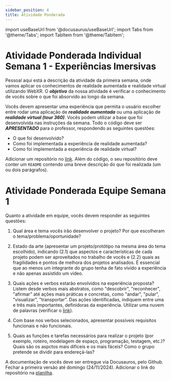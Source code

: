 ```yaml
---
sidebar_position: 4
title: Atividade Ponderada
---
```


import useBaseUrl from '@docusaurus/useBaseUrl';
import Tabs from '@theme/Tabs';
import TabItem from '@theme/TabItem';

# Atividade Ponderada Individual Semana 1 - Experiências Imersivas

Pessoal aqui está a descrição da atividade da primeira semana, onde vamos aplicar os conhecimentos de realidade aumentada e realidade virtual utilizando WebXR. O ***objetivo*** da nossa atividade é verificar o conhecimento de vocês sobre o que foi absorvido ao longo da semana.

Vocês devem apresentar uma experiência que permita o usuário escolher entre rodar uma aplicação de ***realidade aumentada*** ou uma aplicação de ***realidade virtual (tour 360)***. Vocês podem utilizar a base que foi desenvolvida nas instruções da semana. Todo o código deve ser ***APRESENTADO*** para o professor, respondendo as seguintes questões:

- O que foi desenvolvido?
- Como foi implementada a experiência de realidade aumentada?
- Como foi implementada a experiência de realidade virtual?

Adicionar um repositório no [link](https://docs.google.com/spreadsheets/d/1chnZkOykV0J4RPjyKz_dJgaSmmI0E4zCAlD7rvsJgz0/edit?usp=sharing). Além do código, o seu repositório deve conter um `README` contendo uma breve descrição do que foi realizada (um ou dois parágrafos).

# Atividade Ponderada Equipe Semana 1

Quanto a atividade em equipe, vocês devem responder as seguintes questões:

1. Qual área e tema vocês irão desenvolver o projeto? Por que escolheram o tema/problema/oportunidade?

2. Estado da arte (apresentar um projeto/protótipo na mesma área do tema escolhido), indicando (2.1) que aspectos e características de cada projeto podem ser aproveitados no trabalho de vocês e (2.2) quais as fragilidades e pontos de melhora dos projetos analisados. É essencial que ao menos um integrante do grupo tenha de fato vivido a experiência e não apenas assistido um vídeo.

3. Quais ações e verbos estarão envolvidos na experiência proposta? Listem desde verbos mais abstratos, como "descobrir", "reconhecer", "afirmar" até ações mais práticas e concretas, como "andar", "pular", "visualizar", "transportar". Das ações identificadas, indiquem entre uma e três mais importantes, definidoras da experiência. Utilizar uma nuvem de palavras (verificar o [link](https://worditout.com/word-cloud/create)).

4. Com base nos verbos selecionados, apresentar possíveis requisitos funcionais e não funcionais.

5. Quais as funções e tarefas necessários para realizar o projeto (por exemplo, roteiro, modelagem de espaço, programação, testagem, etc.)? Quais são os aspctos mais difíceis e os mais fáceis? Como o grupo pretende se dividir para endereçá-las?

A documentação de vocês deve ser entregue via Docusauros, pelo Github. Fechar a primeira versão até domingo (24/11/2024). Adicionar o link do repositório na [planilha](https://docs.google.com/spreadsheets/d/1cau3_cQlDi5R55Jz7ZjITGiDrzaIf_R34x7Lo0R7Zjg/edit?usp=sharing).

